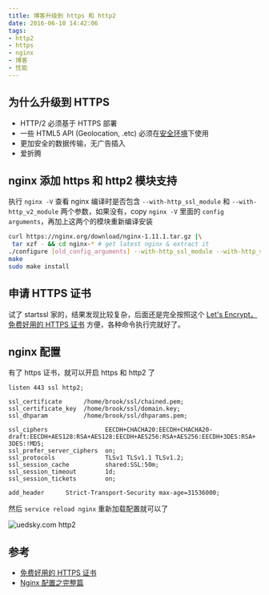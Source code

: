 ```yaml
---
title: 博客升级到 https 和 http2
date: 2016-06-10 14:42:06
tags:
- http2
- https
- nginx
- 博客
- 性能
---
```


## 为什么升级到 HTTPS
* HTTP/2 必须基于 HTTPS 部署
* 一些 HTML5 API (Geolocation, .etc) 必须在[安全环境](https://sites.google.com/a/chromium.org/dev/Home/chromium-security/deprecating-powerful-features-on-insecure-origins)下使用
* 更加安全的数据传输，无广告插入
* 爱折腾
<!-- more -->

## nginx 添加 https 和 http2 模块支持

执行 `nginx -V` 查看 nginx 编译时是否包含 `--with-http_ssl_module` 和 `--with-http_v2_module` 两个参数，如果没有，copy `nginx -V` 里面的 `config arguments`，再加上这两个的模块重新编译安装

```bash
curl https://nginx.org/download/nginx-1.11.1.tar.gz |\
 tar xzf - && cd nginx-* # get latest nginx & extract it
./configure [old_config_arguments] --with-http_ssl_module --with-http_v2_module # 前面 [old_config_arguments] 可以从 nginx -V 里 copy
make
sudo make install
```

## 申请 HTTPS 证书
试了 startssl 家的，结果发现比较复杂，后面还是完全按照这个 [Let's Encrypt，免费好用的 HTTPS 证书][https] 方便，各种命令执行完就好了。

## nginx 配置
有了 https 证书，就可以开启 https 和 http2 了
```nginx
listen 443 ssl http2;

ssl_certificate      /home/brook/ssl/chained.pem;
ssl_certificate_key  /home/brook/ssl/domain.key;
ssl_dhparam          /home/brook/ssl/dhparams.pem;

ssl_ciphers                EECDH+CHACHA20:EECDH+CHACHA20-draft:EECDH+AES128:RSA+AES128:EECDH+AES256:RSA+AES256:EECDH+3DES:RSA+ 3DES:!MD5;
ssl_prefer_server_ciphers  on;
ssl_protocols              TLSv1 TLSv1.1 TLSv1.2;
ssl_session_cache          shared:SSL:50m;
ssl_session_timeout        1d;
ssl_session_tickets        on;

add_header      Strict-Transport-Security max-age=31536000;
```
然后 `service reload nginx` 重新加载配置就可以了

![uedsky.com http2](https://o8hio0x77.qnssl.com/i/2016-06-11_10:42:38.jpg)

## 参考
* [免费好用的 HTTPS 证书][https]
* [Nginx 配置之完整篇][nginx]

[https]: https://imququ.com/post/letsencrypt-certificate.html
[nginx]: https://imququ.com/post/my-nginx-conf.html

